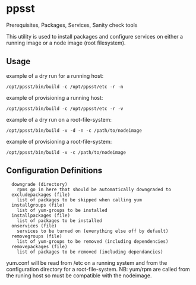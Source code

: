 ppsst
=====

Prerequisites, Packages, Services, Sanity check tools

This utility is used to install packages and configure services on either a running image or a node image (root filesystem).

Usage
-----
example of a dry run for a running host:
```
/opt/ppsst/bin/build -c /opt/ppsst/etc -r -n
```
example of provisioning a running host:
```
/opt/ppsst/bin/build -c /opt/ppsst/etc -r -v
```

example of a dry run on a root-file-system:
```
/opt/ppsst/bin/build -v -d -n -c /path/to/nodeimage
```
example of provisioning a root-file-system:
```
/opt/ppsst/bin/build -v -c /path/to/nodeimage
```

Configuration Definitions
-------------------------
```
  downgrade (directory)
    rpms go in here that should be automatically downgraded to
  excludepackages (file)
    list of packages to be skipped when calling yum
  installgroups (file)
    list of yum-groups to be installed
  installpackages (file)
    list of packages to be installed
  onservices (file)
    services to be turned on (everything else off by default)
  removegroups (file)
    list of yum-groups to be removed (including dependencies)
  removepackages (file)
    list of packages to be removed (including dependancies)
```

  yum.conf will be read from /etc on a running system and from the configuration directory for a root-file-system.  NB: yum/rpm are called from the runing host so must be compatible with the nodeimage.
